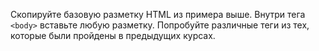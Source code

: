 Скопируйте базовую разметку HTML из примера выше. Внутри тега `<body>` вставьте любую разметку. Попробуйте различные теги из тех, которые были пройдены в предыдущих курсах.
